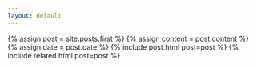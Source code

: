 ```yaml
---
layout: default
---
```


<div class="blog-index">  
  {% assign post = site.posts.first %}
  {% assign content = post.content %}
  {% assign date = post.date %}
  {% include post.html post=post %}
  {% include related.html post=post %}
</div>
